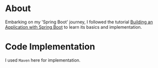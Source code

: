 # About

  Embarking on my 'Spring Boot' journey, I followed the tutorial [Building an Application with Spring Boot](https://spring.io/guides/gs/spring-boot/) to learn its basics and implementation.

# Code Implementation

  I used `Maven` here for implementation.
